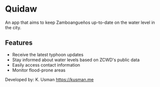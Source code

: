 # Quidaw

An app that aims to keep Zamboangueños up-to-date on the water level in the city.

## Features
- Receive the latest typhoon updates
- Stay informed about water levels based on ZCWD's public data
- Easily access contact information
- Monitor flood-prone areas

Developed by: K. Usman
https://kusman.me